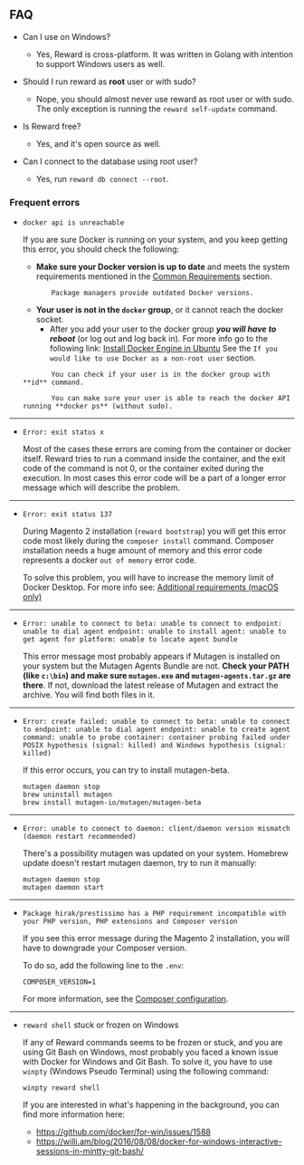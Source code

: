 ## FAQ

* Can I use on Windows?

    * Yes, Reward is cross-platform. It was written in Golang with intention to support Windows users as well.

* Should I run reward as **root** user or with sudo?

    * Nope, you should almost never use reward as root user or with sudo. The only exception is running
      the `reward self-update` command.

* Is Reward free?

    * Yes, and it's open source as well.

* Can I connect to the database using root user?

    * Yes, run `reward db connect --root`.

### Frequent errors

* `docker api is unreachable`

  If you are sure Docker is running on your system, and you keep getting this error, you should check the following:

    * **Make sure your Docker version is up to date** and meets the system requirements mentioned in the
      [Common Requirements](installation.html#common-requirements) section.
    ``` ...note::
           Package managers provide outdated Docker versions.
    ```

    * **Your user is not in the `docker` group**, or it cannot reach the docker socket.
        * After you add your user to the docker group ***you will have to reboot*** (or log out and log back in). For
          more info go to the following link:
          [Install Docker Engine in Ubuntu](https://docs.docker.com/engine/install/ubuntu/#install-using-the-convenience-script)
          See the `If you would like to use Docker as a non-root user` section.

    ``` ...note::
           You can check if your user is in the docker group with **id** command.
  
           You can make sure your user is able to reach the docker API running **docker ps** (without sudo).
    ```

---

* `Error: exit status x`

  Most of the cases these errors are coming from the container or docker itself. Reward tries to run a command inside
  the container, and the exit code of the command is not 0, or the container exited during the execution. In most cases
  this error code will be a part of a longer error message which will describe the problem.

---

* `Error: exit status 137`

  During Magento 2 installation (`reward bootstrap`) you will get this error code most likely during
  the `composer install` command. Composer installation needs a huge amount of memory and this error code represents a
  docker `out of memory` error code.

  To solve this problem, you will have to increase the memory limit of Docker Desktop. For more info see:
  [Additional requirements (macOS only)](installation.html#additional-requirements-macos-only)

---

* ```Error: unable to connect to beta: unable to connect to endpoint: unable to dial agent endpoint: unable to install agent: unable to get agent for platform: unable to locate agent bundle```

  This error message most probably appears if Mutagen is installed on your system but the Mutagen Agents Bundle are
  not. **Check your PATH (like `c:\bin`) and make sure `mutagen.exe` and `mutagen-agents.tar.gz` are there**. If not,
  download the latest release of Mutagen and extract the archive. You will find both files in it.

---

* ```Error: create failed: unable to connect to beta: unable to connect to endpoint: unable to dial agent endpoint: unable to create agent command: unable to probe container: container probing failed under POSIX hypothesis (signal: killed) and Windows hypothesis (signal: killed)```

  If this error occurs, you can try to install mutagen-beta.
    ```
    mutagen daemon stop
    brew uninstall mutagen
    brew install mutagen-io/mutagen/mutagen-beta
    ```

---

* ```Error: unable to connect to daemon: client/daemon version mismatch (daemon restart recommended)```

  There's a possibility mutagen was updated on your system. Homebrew update doesn't restart mutagen daemon, try to run
  it manually:
    ```
    mutagen daemon stop
    mutagen daemon start
    ```

---

* `Package hirak/prestissimo has a PHP requirement incompatible with your PHP version, PHP extensions and Composer version`

  If you see this error message during the Magento 2 installation, you will have to downgrade your Composer version.

  To do so, add the following line to the `.env`:
    ```
    COMPOSER_VERSION=1
    ```

  For more information, see the [Composer configuration](configuration/composer.md).

---

* `reward shell` stuck or frozen on Windows

  If any of Reward commands seems to be frozen or stuck, and you are using Git Bash on Windows, most probably you faced
  a known issue with Docker for Windows and Git Bash. To solve it, you have to use `winpty` (Windows Pseudo Terminal)
  using the following command:
    ```
    winpty reward shell
    ```
  If you are interested in what's happening in the background, you can find more information here:
    * https://github.com/docker/for-win/issues/1588
    * https://willi.am/blog/2016/08/08/docker-for-windows-interactive-sessions-in-mintty-git-bash/